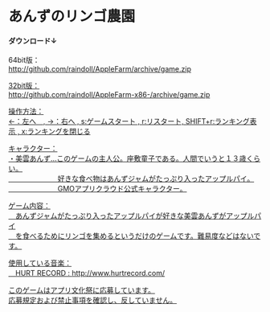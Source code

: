 あんずのリンゴ農園
=========
<h4>ダウンロード↓</h4>
<p>64bit版：<br>
<a href="http://github.com/raindoll/AppleFarm/archive/game.zip">http://github.com/raindoll/AppleFarm/archive/game.zip<br></p>
<p>32bit版：<br>
<a href="http://github.com/raindoll/AppleFarm-x86-/archive/game.zip">http://github.com/raindoll/AppleFarm-x86-/archive/game.zip</p>

<p>操作方法：<br>
 ←：左へ　, →：右へ , s:ゲームスタート , r:リスタート, SHIFT+r:ランキング表示 , x:ランキングを閉じる</p>

<p>キャラクター：<br>
 ・美雲あんず…このゲームの主人公。座敷童子である。人間でいうと１３歳くらい。<br>
　　　　　　　好きな食べ物はあんずジャムがたっぷり入ったアップルパイ。<br>
　　　　　　　GMOアプリクラウド公式キャラクター。</p>

<p>ゲーム内容：<br>
　あんずジャムがたっぷり入ったアップルパイが好きな美雲あんずがアップルパイ<br>
　を食べるためにリンゴを集めるというだけのゲームです。難易度などはないです。</p>

<p>使用している音楽：<br>
　HURT RECORD : <a href="http://www.hurtrecord.com/">http://www.hurtrecord.com/</p>
<p>このゲームはアプリ文化祭に応募しています。<br>
応募規定および禁止事項を確認し、反していません。</a></p>　
